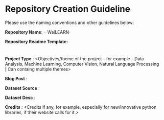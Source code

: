 # Repository Creation Guideline

Please use the naming conventions and other guidelines below:

**Repository Name:** <Month>-<Year>-WaiLEARN-<ProjectName>
  

**Repository Readme Template:**


# <Repository Name>
<Repository Description>

**Project Type** : <Objectives/theme of the project - for example - Data Analysis, Machine Learning, Computer Vision, Natural Language Processing | Can containg multiple themes>

**Blog Post** : [<blog name>](<blog link>)

**Dataset Source** : [<Data Source Name>](<Data Source Link>)

**Dataset Desc** : <Short Data Source description>

**Credits** : <Credits if any, for example, especially for new/innovative python libraries, if their website calls for it.>


